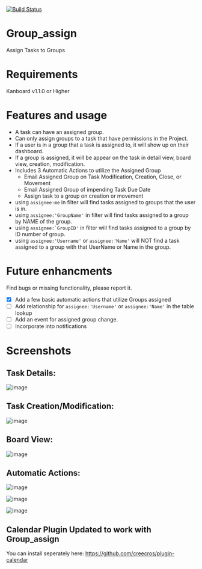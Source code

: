 [![Build Status](https://travis-ci.com/creecros/Group_assign.svg?branch=master)](https://travis-ci.com/creecros/Group_assign)

# Group_assign
Assign Tasks to Groups

# Requirements
Kanboard v1.1.0 or Higher

# Features and usage
* A task can have an assigned group.
* Can only assign groups to a task that have permissions in the Project.
* If a user is in a group that a task is assigned to, it will show up on their dashboard.
* If a group is assigned, it will be appear on the task in detail view, board view, creation, modification. 
* Includes 3 Automatic Actions to utilize the Assigned Group
  * Email Assigned Group on Task Modification, Creation, Close, or Movement
  * Email Assigned Group of impending Task Due Date
  * Assign task to a group on creation or movement
* using ``assignee:me`` in filter will find tasks assigned to groups that the user is in.
* using ``assignee:'GroupName'`` in filter will find tasks assigned to a group by NAME of the group.
* using ``assignee:`GroupID'`` in filter will find tasks assigned to a group by ID number of group.
* using ``assignee:'Username'`` or ``assignee:'Name'`` will NOT find a task assigned to a group with that UserName or Name in the group. 

# Future enhancments
Find bugs or missing functionality, please report it.

- [x] Add a few basic automatic actions that utilize Groups assigned
- [ ] Add relationship for ``assignee:'Username'`` or ``assignee:'Name'`` in the table lookup 
- [ ] Add an event for assigned group change.
- [ ] Incorporate into notifications

# Screenshots

## Task Details:
![image](https://user-images.githubusercontent.com/26339368/38753714-493c926e-3f2d-11e8-8ef7-271bab0e255d.png)

## Task Creation/Modification:
![image](https://user-images.githubusercontent.com/26339368/38753761-692db008-3f2d-11e8-8ce2-59d88ddf39b1.png)

## Board View:
![image](https://user-images.githubusercontent.com/26339368/38753779-77b931d8-3f2d-11e8-8160-ef2563119252.png)

## Automatic Actions:
![image](https://user-images.githubusercontent.com/26339368/38754253-0a0fd2de-3f2f-11e8-9dde-2036de011a6b.png)

![image](https://user-images.githubusercontent.com/26339368/38754279-2285d0d4-3f2f-11e8-88c2-0ed91e452f90.png)

![image](https://user-images.githubusercontent.com/26339368/38754288-310df2c6-3f2f-11e8-9993-39e96b55076c.png)

## Calendar Plugin Updated to work with Group_assign
You can install seperately here: https://github.com/creecros/plugin-calendar

